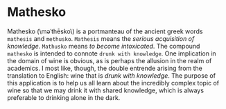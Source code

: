 Mathesko
========

Mathesko (\məˈthēsko\\) is a portmanteau of the ancient greek words `mathesis` and `methusko`. 
`Mathesis` means the *serious acquisition of knowledge*. 
`Mathusko` means *to become intoxicated*. The compound `mathesko` is intended to connote `drunk with knowledge`. 
One implication in the domain of wine is obvious, as is perhaps the allusion in the realm of academics. 
I most like, though, the double entrende arising from the translation to English: wine that is *drunk with knowledge*.
The purpose of this application is to help us all learn about the incredibly complex topic of wine so that we may
drink it with shared knowledge, which is always preferable to drinking alone in the dark.
